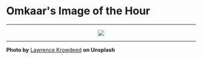 # Omkaar's Image of the Hour

---

<div align="center">

<a href="https://unsplash.com/photos/a-skateboarder-does-a-big-air-trick-over-a-bowl-u0alw4egy0g">
  <img src="https://images.unsplash.com/photo-1751273558776-33fa9957a80a?crop=entropy&cs=tinysrgb&fit=max&fm=jpg&ixid=M3w3NjA2Nzh8MHwxfHJhbmRvbXx8fHx8fHx8fDE3NTM3NzI0MDB8&ixlib=rb-4.1.0&q=80&w=1080" style="max-width:100%; height:auto;">
</a>



</div>

---

**Photo by** [Lawrence Krowdeed](https://unsplash.com/@krowdeed) **on Unsplash**

